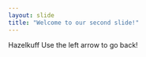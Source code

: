 ```yaml
---
layout: slide
title: "Welcome to our second slide!"
---
```

Hazelkuff
Use the left arrow to go back!
